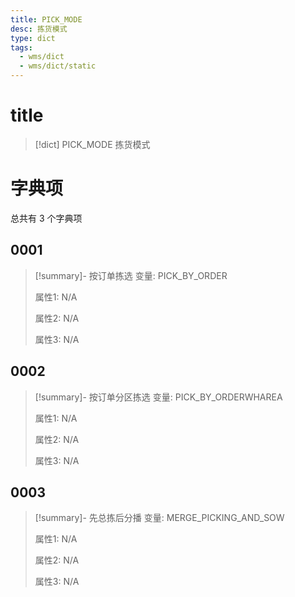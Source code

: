```yaml
---
title: PICK_MODE
desc: 拣货模式
type: dict
tags:
  - wms/dict
  - wms/dict/static
---
```

# title
>[!dict] PICK_MODE
> 拣货模式

# 字典项
总共有 3 个字典项
## 0001
>[!summary]- 按订单拣选
>变量: PICK_BY_ORDER
>
>属性1: N/A
>
>属性2: N/A
>
>属性3: N/A

## 0002
>[!summary]- 按订单分区拣选
>变量: PICK_BY_ORDERWHAREA
>
>属性1: N/A
>
>属性2: N/A
>
>属性3: N/A

## 0003
>[!summary]- 先总拣后分播
>变量: MERGE_PICKING_AND_SOW
>
>属性1: N/A
>
>属性2: N/A
>
>属性3: N/A
